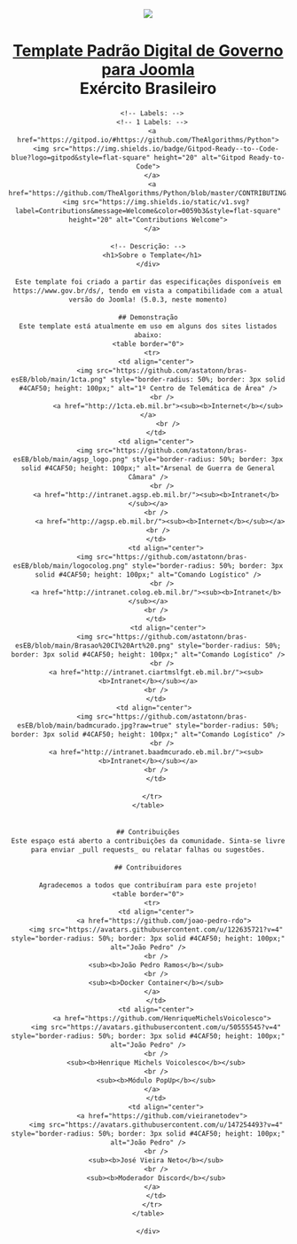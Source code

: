 <div align="center">
    <!-- Titulo -->
    <a href="https://github.com/astatonn/ids-joomla-eb/">
        <img src="https://i.imgur.com/ublEN2h.png" height="100">
      </a>
      <h1><a href="https://github.com/astatonn/ids-joomla-eb">Template Padrão Digital de Governo para Joomla</a><br>Exército Brasileiro</h1>
    
      <!-- Labels: -->
      <!-- 1 Labels: -->
      <a href="https://gitpod.io/#https://github.com/TheAlgorithms/Python">
        <img src="https://img.shields.io/badge/Gitpod-Ready--to--Code-blue?logo=gitpod&style=flat-square" height="20" alt="Gitpod Ready-to-Code">
      </a>
      <a href="https://github.com/TheAlgorithms/Python/blob/master/CONTRIBUTING.md">
        <img src="https://img.shields.io/static/v1.svg?label=Contributions&message=Welcome&color=0059b3&style=flat-square" height="20" alt="Contributions Welcome">
      </a>
     
    <!-- Descrição: -->
      <h1>Sobre o Template</h1>
    </div>
    
    Este template foi criado a partir das especificações disponíveis em https://www.gov.br/ds/, tendo em vista a compatibilidade com a atual versão do Joomla! (5.0.3, neste momento)
    
    ## Demonstração
    Este template está atualmente em uso em alguns dos sites listados abaixo:
    <table border="0">
      <tr>
        <td align="center">
           <img src="https://github.com/astatonn/bras-esEB/blob/main/1cta.png" style="border-radius: 50%; border: 3px solid #4CAF50; height: 100px;" alt="1º Centro de Telemática de Área" />
           <br />
              <a href="http://1cta.eb.mil.br"><sub><b>Internet</b></sub></a>
              <br />
        </td>
        <td align="center">
           <img src="https://github.com/astatonn/bras-esEB/blob/main/agsp_logo.png" style="border-radius: 50%; border: 3px solid #4CAF50; height: 100px;" alt="Arsenal de Guerra de General Câmara" />
           <br />
        <a href="http://intranet.agsp.eb.mil.br/"><sub><b>Intranet</b></sub></a>
        <br />
          <a href="http://agsp.eb.mil.br/"><sub><b>Internet</b></sub></a>
           <br />  
        </td>
             <td align="center">
           <img src="https://github.com/astatonn/bras-esEB/blob/main/logocolog.png" style="border-radius: 50%; border: 3px solid #4CAF50; height: 100px;" alt="Comando Logístico" />
           <br />
        <a href="http://intranet.colog.eb.mil.br/"><sub><b>Intranet</b></sub></a>
        <br />
        </td>
              <td align="center">
           <img src="https://github.com/astatonn/bras-esEB/blob/main/Brasao%20CI%20Art%20.png" style="border-radius: 50%; border: 3px solid #4CAF50; height: 100px;" alt="Comando Logístico" />
           <br />
        <a href="http://intranet.ciartmslfgt.eb.mil.br/"><sub><b>Intranet</b></sub></a>
        <br />
        </td>
       <td align="center">
           <img src="https://github.com/astatonn/bras-esEB/blob/main/badmcurado.jpg?raw=true" style="border-radius: 50%; border: 3px solid #4CAF50; height: 100px;" alt="Comando Logístico" />
           <br />
        <a href="http://intranet.baadmcurado.eb.mil.br/"><sub><b>Intranet</b></sub></a>
        <br />
        </td>
            
      </tr>
    </table>
    
    
    ## Contribuições
    Este espaço está aberto a contribuições da comunidade. Sinta-se livre para enviar _pull requests_ ou relatar falhas ou sugestões.
    
    ## Contribuidores
    
    Agradecemos a todos que contribuíram para este projeto!
    <table border="0">
      <tr>
        <td align="center">
            <a href="https://github.com/joao-pedro-rdo">
        <img src="https://avatars.githubusercontent.com/u/122635721?v=4" style="border-radius: 50%; border: 3px solid #4CAF50; height: 100px;" alt="João Pedro" />
        <br />
        <sub><b>João Pedro Ramos</b></sub>
        <br />
        <sub><b>Docker Container</b></sub>
      </a>
        </td>
        <td align="center">
           <a href="https://github.com/HenriqueMichelsVoicolesco">
        <img src="https://avatars.githubusercontent.com/u/50555545?v=4" style="border-radius: 50%; border: 3px solid #4CAF50; height: 100px;" alt="João Pedro" />
        <br />
        <sub><b>Henrique Michels Voicolesco</b></sub>
        <br />
        <sub><b>Módulo PopUp</b></sub>
      </a>
        </td>
             <td align="center">
           <a href="https://github.com/vieiranetodev">
        <img src="https://avatars.githubusercontent.com/u/147254493?v=4" style="border-radius: 50%; border: 3px solid #4CAF50; height: 100px;" alt="João Pedro" />
        <br />
        <sub><b>José Vieira Neto</b></sub>
        <br />
        <sub><b>Moderador Discord</b></sub>
      </a>
        </td>
      </tr>
    </table>
    
    </div>
